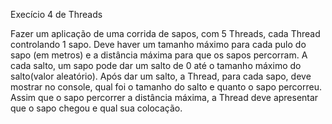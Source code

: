 Execício 4 de Threads

Fazer um aplicação de uma corrida de sapos, com 5 Threads, cada Thread controlando 1 sapo. Deve haver um tamanho máximo para cada pulo do sapo (em metros)
e a distância máxima para que os sapos percorram. A cada salto, um sapo pode dar um salto de 0 até o tamanho máximo do salto(valor aleatório). Após dar um 
salto, a Thread, para cada sapo, deve mostrar no console, qual foi o tamanho do salto e quanto o sapo percorreu. Assim que o sapo percorrer a distância máxima, 
a Thread deve apresentar que o sapo chegou e qual sua colocação.
